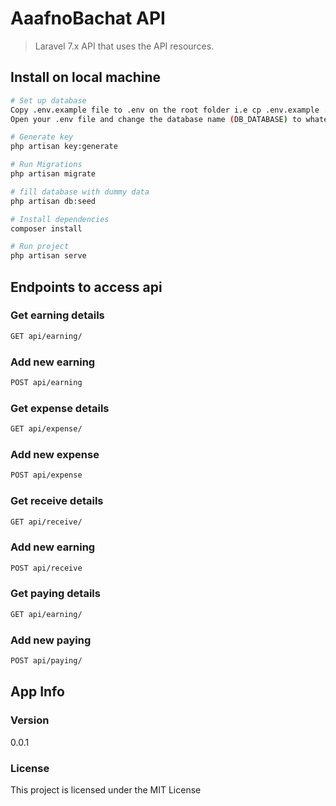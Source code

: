 # AaafnoBachat API

> Laravel 7.x API that uses the API resources.

## Install on local machine

``` bash
# Set up database
Copy .env.example file to .env on the root folder i.e cp .env.example .env
Open your .env file and change the database name (DB_DATABASE) to whatever you have, username (DB_USERNAME) and password (DB_PASSWORD) field correspond to your configuration. 

# Generate key
php artisan key:generate

# Run Migrations
php artisan migrate

# fill database with dummy data
php artisan db:seed

# Install dependencies
composer install

# Run project
php artisan serve


```
## Endpoints to access api

### Get earning details
``` bash
GET api/earning/
```

### Add new earning
``` bash
POST api/earning
```

### Get expense details
``` bash
GET api/expense/
```

### Add new expense
``` bash
POST api/expense

```
### Get receive details
``` bash
GET api/receive/
```

### Add new earning
``` bash
POST api/receive

```
### Get paying details
``` bash
GET api/earning/
```

### Add new paying
``` bash
POST api/paying/
```

## App Info
### Version

0.0.1

### License

This project is licensed under the MIT License
